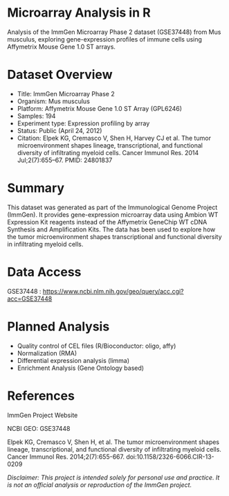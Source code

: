 # Microarray Analysis in R

Analysis of the ImmGen Microarray Phase 2 dataset (GSE37448) from Mus musculus, exploring gene-expression profiles of immune cells using Affymetrix Mouse Gene 1.0 ST arrays.

# Dataset Overview

- Title: ImmGen Microarray Phase 2
- Organism: Mus musculus
- Platform: Affymetrix Mouse Gene 1.0 ST Array (GPL6246)
- Samples: 194
- Experiment type: Expression profiling by array
- Status: Public (April 24, 2012)
- Citation:
Elpek KG, Cremasco V, Shen H, Harvey CJ et al. The tumor microenvironment shapes lineage, transcriptional, and functional diversity of infiltrating myeloid cells.
Cancer Immunol Res. 2014 Jul;2(7):655–67. PMID: 24801837

# Summary

This dataset was generated as part of the Immunological Genome Project (ImmGen).
It provides gene-expression microarray data using Ambion WT Expression Kit reagents instead of the Affymetrix GeneChip WT cDNA Synthesis and Amplification Kits.
The data has been used to explore how the tumor microenvironment shapes transcriptional and functional diversity in infiltrating myeloid cells.

# Data Access

GSE37448 : https://www.ncbi.nlm.nih.gov/geo/query/acc.cgi?acc=GSE37448

# Planned Analysis

- Quality control of CEL files (R/Bioconductor: oligo, affy)
- Normalization (RMA)
- Differential expression analysis (limma)
- Enrichment Analysis (Gene Ontology based)

# References

ImmGen Project Website

NCBI GEO: GSE37448

Elpek KG, Cremasco V, Shen H, et al. The tumor microenvironment shapes lineage, transcriptional, and functional diversity of infiltrating myeloid cells. Cancer Immunol Res. 2014;2(7):655-667. doi:10.1158/2326-6066.CIR-13-0209

*Disclaimer: This project is intended solely for personal use and practice. It is not an official analysis or reproduction of the ImmGen project.*
